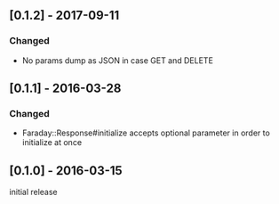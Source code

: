 ## [0.1.2] - 2017-09-11

### Changed

* No params dump as JSON in case GET and DELETE

## [0.1.1] - 2016-03-28

### Changed

* Faraday::Response#initialize accepts optional parameter in order to initialize at once

## [0.1.0] - 2016-03-15

initial release
